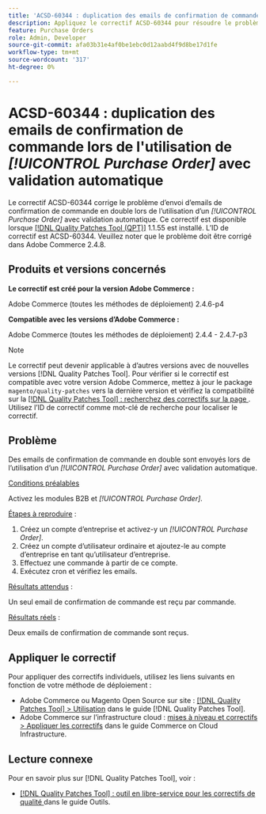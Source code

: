 ```yaml
---
title: 'ACSD-60344 : duplication des emails de confirmation de commande lors de l''utilisation de [!UICONTROL Purchase Order] avec validation automatique'
description: Appliquez le correctif ACSD-60344 pour résoudre le problème Adobe Commerce en raison duquel des emails de confirmation de commande en double sont envoyés lors de l’utilisation d’un [!UICONTROL Purchase Order] avec approbation automatique.
feature: Purchase Orders
role: Admin, Developer
source-git-commit: afa03b31e4af0be1ebc0d12aabd4f9d8be17d1fe
workflow-type: tm+mt
source-wordcount: '317'
ht-degree: 0%

---
```


# ACSD-60344 : duplication des emails de confirmation de commande lors de l&#39;utilisation de *[!UICONTROL Purchase Order]* avec validation automatique

Le correctif ACSD-60344 corrige le problème d’envoi d’emails de confirmation de commande en double lors de l’utilisation d’un *[!UICONTROL Purchase Order]* avec validation automatique. Ce correctif est disponible lorsque [[!DNL Quality Patches Tool (QPT)]](/help/tools/quality-patches-tool/quality-patches-tool-to-self-serve-quality-patches.md) 1.1.55 est installé. L’ID de correctif est ACSD-60344. Veuillez noter que le problème doit être corrigé dans Adobe Commerce 2.4.8.

## Produits et versions concernés

**Le correctif est créé pour la version Adobe Commerce :**

Adobe Commerce (toutes les méthodes de déploiement) 2.4.6-p4

**Compatible avec les versions d’Adobe Commerce :**

Adobe Commerce (toutes les méthodes de déploiement) 2.4.4 - 2.4.7-p3


>[!NOTE]
>
>Le correctif peut devenir applicable à d’autres versions avec de nouvelles versions [!DNL Quality Patches Tool]. Pour vérifier si le correctif est compatible avec votre version Adobe Commerce, mettez à jour le package `magento/quality-patches` vers la dernière version et vérifiez la compatibilité sur la [[!DNL Quality Patches Tool] : recherchez des correctifs sur la page ](https://experienceleague.adobe.com/tools/commerce-quality-patches/index.html). Utilisez l’ID de correctif comme mot-clé de recherche pour localiser le correctif.

## Problème

Des emails de confirmation de commande en double sont envoyés lors de l’utilisation d’un *[!UICONTROL Purchase Order]* avec validation automatique.

<u>Conditions préalables</u>

Activez les modules B2B et *[!UICONTROL Purchase Order]*.

<u>Étapes à reproduire</u> :

1. Créez un compte d’entreprise et activez-y un *[!UICONTROL Purchase Order]*.
1. Créez un compte d’utilisateur ordinaire et ajoutez-le au compte d’entreprise en tant qu’utilisateur d’entreprise.
1. Effectuez une commande à partir de ce compte.
1. Exécutez cron et vérifiez les emails.

<u>Résultats attendus</u> :

Un seul email de confirmation de commande est reçu par commande.

<u>Résultats réels</u> :

Deux emails de confirmation de commande sont reçus.

## Appliquer le correctif

Pour appliquer des correctifs individuels, utilisez les liens suivants en fonction de votre méthode de déploiement :

* Adobe Commerce ou Magento Open Source sur site : [[!DNL Quality Patches Tool] > Utilisation](/help/tools/quality-patches-tool/usage.md) dans le guide [!DNL Quality Patches Tool].
* Adobe Commerce sur l’infrastructure cloud : [mises à niveau et correctifs > Appliquer les correctifs](https://experienceleague.adobe.com/docs/commerce-cloud-service/user-guide/develop/upgrade/apply-patches.html) dans le guide Commerce on Cloud Infrastructure.


## Lecture connexe

Pour en savoir plus sur [!DNL Quality Patches Tool], voir :

* [[!DNL Quality Patches Tool] : outil en libre-service pour les correctifs de qualité ](/help/tools/quality-patches-tool/quality-patches-tool-to-self-serve-quality-patches.md) dans le guide Outils.
